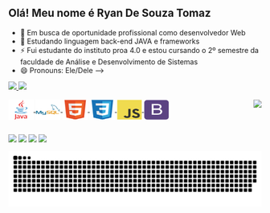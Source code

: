 ## Olá! Meu nome é Ryan De Souza Tomaz

- 🔭 Em busca de oportunidade profissional como desenvolvedor Web
- 🌱 Estudando linguagem back-end JAVA e frameworks
- ⚡ Fui estudante do instituto proa 4.0 e estou cursando o 2º semestre da faculdade de Análise e Desenvolvimento de Sistemas
- 😄 Pronouns: Ele/Dele
-->

 <div>
  <a href="https://github.com/Ryan-STT">
  <img height="180em" src="https://github-readme-stats.vercel.app/api?username=Ryan-STT&show_icons=true&theme=dracula&include_all_commits=true&count_private=true"/>
  <img height="180em" src="https://github-readme-stats.vercel.app/api/top-langs/?username=Ryan-STT&layout=compact&langs_count=7&theme=dracula"/>
</div>
  
<div style="display: inline_block"><br>
  <img align="center" height="40" width="50" src="https://github.com/devicons/devicon/blob/master/icons/java/java-original-wordmark.svg">
  <img align="center" height="40" width="50" src="https://github.com/devicons/devicon/blob/master/icons/mysql/mysql-original-wordmark.svg">
  <img align="center" height="40" width="50" src="https://github.com/devicons/devicon/blob/master/icons/html5/html5-original.svg">
  <img align="center" height="40" width="50" src="https://github.com/devicons/devicon/blob/master/icons/css3/css3-original.svg">
  <img align="center" height="40" width="50" src="https://github.com/devicons/devicon/blob/master/icons/javascript/javascript-original.svg">
  <img align="center" height="40" width="50" src="https://github.com/devicons/devicon/blob/master/icons/bootstrap/bootstrap-plain.svg">
  <img align="right" src="https://i.picasion.com/pic91/670c552d9d9f6d48965c6e63a2cfcdda.gif">
  </div>
  
  ##
  
  <div>
  <a href="https://api.whatsapp.com/send?phone=5511974551685" target="_blank"><img src="https://img.shields.io/badge/WhatsApp-25D366?style=for-the-badge&logo=whatsapp&logoColor=white" target="_blank"></a>
   <a href = "mailto:ryantomaz1090@gmail.com"><img src="https://img.shields.io/badge/Gmail-D14836?style=for-the-badge&logo=gmail&logoColor=white" target="_blank"></a>
 	<a href="https://www.linkedin.com/in/ryan-souza/" target="_blank"><img src="https://img.shields.io/badge/LinkedIn-0077B5?style=for-the-badge&logo=linkedin&logoColor=white" target="_blank"></a>
 <a href="https://ryan-stt.github.io/Portifolio/" target="_blank"><img src="https://img.shields.io/badge/Blogger-FF5722?style=for-the-badge&logo=blogger&logoColor=white" target="_blank"></a> 
 
  ![Snake animation](https://github.com/Ryan-STT/Ryan-STT/blob/output/github-contribution-grid-snake.svg)
 
</div>
